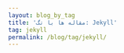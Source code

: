```yaml
---
layout: blog_by_tag
title: 'مقاله ها با تگ: Jekyll'
tag: jekyll
permalink: /blog/tag/jekyll/
---
```

